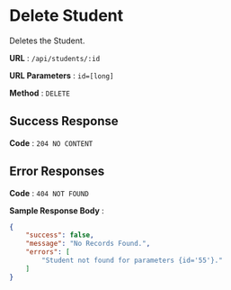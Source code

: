 # Delete Student

Deletes the Student.

**URL** : `/api/students/:id`

**URL Parameters** : `id=[long]`

**Method** : `DELETE`

## Success Response

**Code** : `204 NO CONTENT`

## Error Responses

**Code** : `404 NOT FOUND`

**Sample Response Body** : 
```json
{
    "success": false,
    "message": "No Records Found.",
    "errors": [
        "Student not found for parameters {id='55'}."
    ]
}
```

